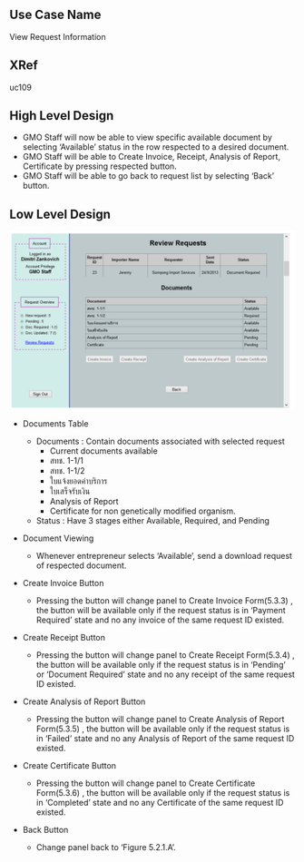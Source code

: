 Use Case Name
-------------
View Request Information

XRef
----
uc109

High Level Design
-----------------
* GMO Staff will now be able to view specific available document by selecting ‘Available’ status in the row respected to a desired document.
* GMO Staff will be able to Create Invoice, Receipt, Analysis of Report, Certificate by pressing respected button.
* GMO Staff will be able to go back to request list by selecting ‘Back’ button.


Low Level Design
----------------

![Screenshot](images/ds112-ViewRequestInformation.png)

* Documents Table
	- Documents : Contain documents associated with selected request
		+ Current documents available
		+ สทช. 1-1/1
		+ สทช. 1-1/2
		+ ใบแจ้งยอดค่าบริการ
		+ ใบเสร็จรับเงิน
		+ Analysis of Report
		+ Certificate for non genetically modified organism.
	- Status : Have 3 stages either Available, Required, and Pending
* Document Viewing
	- Whenever entrepreneur selects ‘Available’, send a download request of respected document. 
* Create Invoice Button
	- Pressing the button will change panel to Create Invoice Form(5.3.3) , the button will be available only if the request status is in ‘Payment Required’ state and no any invoice of the same request ID existed.
* Create Receipt Button
	- Pressing the button will change panel to Create Receipt Form(5.3.4) , the button will be available only if the request status is in ‘Pending’ or ‘Document Required’ state and no any receipt of the same request ID existed.

* Create Analysis of Report Button
	- Pressing the button will change panel to Create Analysis of Report Form(5.3.5) , the button will be available only if the request status is in ‘Failed’ state and no any Analysis of Report of the same request ID existed.

* Create Certificate Button
	- Pressing the button will change panel to Create Certificate Form(5.3.6) , the button will be available only if the request status is in ‘Completed’ state and no any Certificate of the same request ID existed.
* Back Button
	- Change panel back to ‘Figure 5.2.1.A’.


